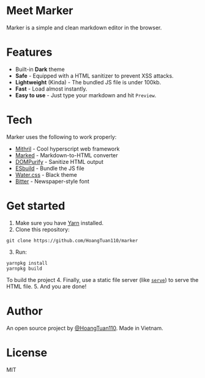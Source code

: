 # Meet Marker
Marker is a simple and clean markdown editor in the browser.

# Features
- Built-in **Dark** theme
- **Safe** - Equipped with a HTML sanitizer to prevent XSS attacks.
- **Lightweight** (Kinda) - The bundled JS file is under 100kb.
- **Fast** - Load almost instantly.
- **Easy to use** - Just type your markdown and hit `Preview`.

# Tech
Marker uses the following to work properly:
- [Mithril](https://mithril.js.org) - Cool hyperscript web framework
- [Marked](https://marked.js.org) - Markdown-to-HTML converter
- [DOMPurify](https://github.com/cure53/DOMPurify) - Sanitize HTML output
- [ESbuild](https://esbuild.github.io) - Bundle the JS file
- [Water.css](https://watercss.kognise.dev/) - Black theme
- [Bitter](https://fonts.google.com/specimen/Bitter) - Newspaper-style font

# Get started
1. Make sure you have [Yarn](https://yarnpkg.com) installed.
2. Clone this repository:
```
git clone https://github.com/HoangTuan110/marker
```
3. Run:
```
yarnpkg install
yarnpkg build
```
To build the project
4. Finally, use a static file server (like [`serve`](https://github.com/vercel/serve)) to serve the HTML file.
5. And you are done!

# Author

An open source project by [@HoangTuan110](https://github.com/HoangTuan110). Made in Vietnam.

# License

MIT
